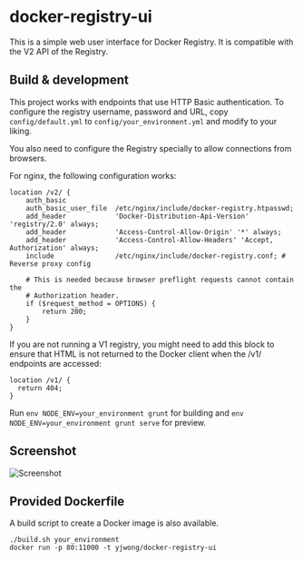 # docker-registry-ui

This is a simple web user interface for Docker Registry. It is compatible with
the V2 API of the Registry.

## Build & development

This project works with endpoints that use HTTP Basic authentication. To
configure the registry username, password and URL, copy `config/default.yml` to
`config/your_environment.yml` and modify to your liking.

You also need to configure the Registry specially to allow connections from
browsers.

For nginx, the following configuration works:

    location /v2/ {
        auth_basic
        auth_basic_user_file  /etc/nginx/include/docker-registry.htpasswd;
        add_header            'Docker-Distribution-Api-Version' 'registry/2.0' always;
        add_header            'Access-Control-Allow-Origin' '*' always;
        add_header            'Access-Control-Allow-Headers' 'Accept, Authorization' always;
        include               /etc/nginx/include/docker-registry.conf; # Reverse proxy config

        # This is needed because browser preflight requests cannot contain the
        # Authorization header.
        if ($request_method = OPTIONS) {
            return 200;
        }
    }

If you are not running a V1 registry, you might need to add this block to
ensure that HTML is not returned to the Docker client when the /v1/ endpoints
are accessed:

    location /v1/ {
      return 404;
    }

Run `env NODE_ENV=your_environment grunt` for building and
`env NODE_ENV=your_environment grunt serve` for preview.

## Screenshot

![Screenshot](https://cloud.githubusercontent.com/assets/1174849/9974203/9a043bc4-5eb7-11e5-8fc5-8ce28eb027b0.png)

## Provided Dockerfile

A build script to create a Docker image is also available.

    ./build.sh your_environment
    docker run -p 80:11000 -t yjwong/docker-registry-ui

